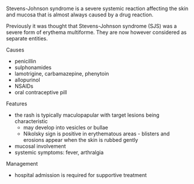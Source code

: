 Stevens\-Johnson syndrome is a severe systemic reaction affecting the skin and mucosa that is almost always caused by a drug reaction.  
  
Previously it was thought that Stevens\-Johnson syndrome (SJS) was a severe form of erythema multiforme. They are now however considered as separate entities.  
  
Causes  
* penicillin
* sulphonamides
* lamotrigine, carbamazepine, phenytoin
* allopurinol
* NSAIDs
* oral contraceptive pill

  
Features  
* the rash is typically maculopapular with target lesions being characteristic
	+ may develop into vesicles or bullae
	+ Nikolsky sign is positive in erythematous areas \- blisters and erosions appear when the skin is rubbed gently
* mucosal involvement
* systemic symptoms: fever, arthralgia

  
Management  
* hospital admission is required for supportive treatment
